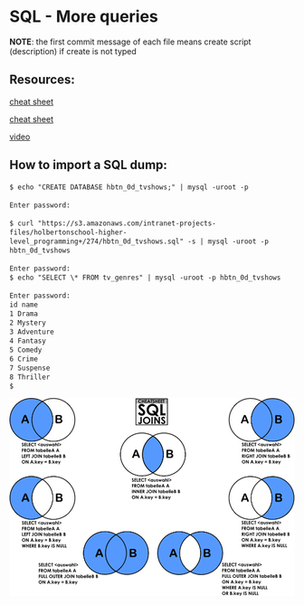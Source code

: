 # SQL - More queries

**NOTE**: the first commit message of each file means create script (description) if create is not typed

## Resources:

[cheat sheet](https://intellipaat.com/mediaFiles/2019/02/SQL-Commands-Cheat-Sheet.pdf?US)

[cheat sheet](https://www.newthinktank.com/2014/08/mysql-video-tutorial/)

[video](https://www.youtube.com/watch?v=yPu6qV5byu4)

## How to import a SQL dump:

```shell
$ echo "CREATE DATABASE hbtn_0d_tvshows;" | mysql -uroot -p

Enter password:

$ curl "https://s3.amazonaws.com/intranet-projects-files/holbertonschool-higher-level_programming+/274/hbtn_0d_tvshows.sql" -s | mysql -uroot -p hbtn_0d_tvshows

Enter password:
$ echo "SELECT \* FROM tv_genres" | mysql -uroot -p hbtn_0d_tvshows

Enter password:
id name
1 Drama
2 Mystery
3 Adventure
4 Fantasy
5 Comedy
6 Crime
7 Suspense
8 Thriller
$

```

![joins](image.png)
